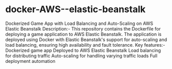 # docker-AWS--elastic-beanstalk
Dockerized Game App with Load Balancing and Auto-Scaling on AWS Elastic Beanstalk
Description:-
This repository contains the Dockerfile for deploying a game application to AWS Elastic Beanstalk. The application is deployed using Docker with Elastic Beanstalk's support for auto-scaling and load balancing, ensuring high availability and fault tolerance.
Key features:-
Dockerized game app
Deployed to AWS Elastic Beanstalk
Load balancing for distributing traffic
Auto-scaling for handling varying traffic loads
Full deployment automation
